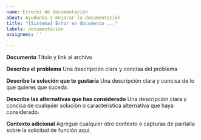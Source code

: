 ```yaml
---
name: Errores de documentación
about: Ayudanos a mejorar la documentación
title: "[Sistema] Error en documento ..."
labels: documentacion
assignees: ''

---
```


**Documento**
Título y link al archivo

**Describe el problema**
Una descripción clara y concisa del problema

**Describe la solución que te gustaría**
Una descripción clara y concisa de lo que quieres que suceda.

**Describe las alternativas que has considerado**
Una descripción clara y concisa de cualquier solución o característica alternativa que haya considerado.

**Contexto adicional**
Agregue cualquier otro contexto o capturas de pantalla sobre la solicitud de función aquí.
